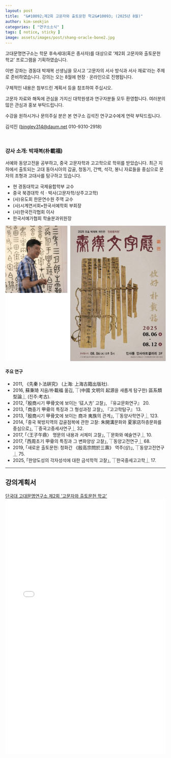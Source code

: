 ```yaml
---
layout: post
title:  "&#10092;제2회 고문자와 출토문헌 학교&#10093; (2025년 8월)"
author: kim-seokjin
categories: [ "연구소소식" ] 
tags: [ notice, sticky ] 
image: assets/images/post/shang-oracle-bone2.jpg
---
```


고대문명연구소는 학문 후속세대(혹은 종사자)를 대상으로 ‘제2회 고문자와 출토문헌 학교’ 프로그램을 기획하였습니다.

이번 강좌는 경동대 박재복 선생님을 모시고 ‘고문자의 서사 방식과 서사 재료’라는 주제로 준비하였습니다. 강의는 오는 8월에 현장ㆍ온라인으로 진행됩니다.

구체적인 내용은 첨부드린 계획서 등을 참조하여 주십시오.

고문자 자료와 해독에 관심을 가지신 대학원생과 연구자분들 모두 환영합니다. 여러분의 많은 관심과 홍보 부탁드립니다.

수강을 원하시거나 문의주실 분은 본 연구소 김석진 연구교수에게 연락 부탁드립니다.

<span text="muted">김석진 (bingley314@daum.net 010-9310-2918)</span>


<br>

### 강사 소개: 박재복(朴載福)

서예와 동양고전을 공부하고, 중국 고문자학과 고고학으로 학위를 받았습니다. 최근 지하에서 출토되는 고대 동아시아의 갑골, 청동기, 간백, 석각, 봉니 자료들을 중심으로 문자의 조형과 고대사를 탐구하고 있습니다.

* 현 경동대학교 국제융합학부 교수
* 중국 북경대학 석ㆍ박사(고문자학/상주고고학)
* (사)유도회 한문연수원 주역 교수
* (사)시계연서회•한국서예학회 부회장
* (사)한국전각협회 이사
* 한국서예가협회 학술분과위원장

![](/assets/images/post/jaebok-park-2.jpg)

#### 주요 연구
- 2011, 《先秦卜法硏究》 (上海: 上海古籍出版社).
- 2016, 蘇秉琦 지음/朴載福 옮김, ⏉(中國 文明의 起源을 새롭게 탐구한) 區系類型論⏊ (진주:考古).
- 2012, ｢殷商시기 甲骨文에 보이는 ‘征人方’ 고찰｣, 『유교문화연구』 20.
- 2013, ｢商중기 甲骨의 특징과 그 형성과정 고찰｣, 『고고학탐구』 13.
- 2013, ｢殷商시기 甲骨文에 보이는 商과 夷族의 관계｣, ⏉동양사학연구⏊ 123.
- 2014, ｢중국 북방지역의 갑골점복에 관한 고찰: 朱開溝문화와 夏家店하층문화를 중심으로｣, ⏉중국고중세사연구⏊ 32.
- 2017, ｢〈王子午鼎〉 명문의 내용과 서체미 고찰｣, ⏉문화와 예술연구⏊ 10.
- 2017, ｢西周초기 甲骨의 특징과 그 변화양상 고찰｣, ⏉동양고전연구⏊ 68.
- 2019, ｢새로운 출토문헌: 청화간 《殷高宗問於三壽》 역주(상)｣, ⏉동양고전연구⏊ 75.
- 2025, ｢한양도성의 각자성석에 대한 금석학적 고찰｣, ⏉한국중세고고학⏊ 17.

<hr>

## 강의계획서

<span class="muted"><a href="/assets/files/ancient-chinese-inscriptions-and-excavated-texts-conf-aug-2025.pdf" target="_blank">단국대 고대문명연구소 제2회 '고문자와 출토문헌 학교'</a></span>
<br>
<object data="/assets/files/ancient-chinese-inscriptions-and-excavated-texts-conf-aug-2025.pdf" width="100%" height="800px" type='application/pdf'>
    <embed src="/assets/files/ancient-chinese-inscriptions-and-excavated-texts-conf-aug-2025.pdf" width="100%" height="800px" type='application/pdf'/>
</object>


